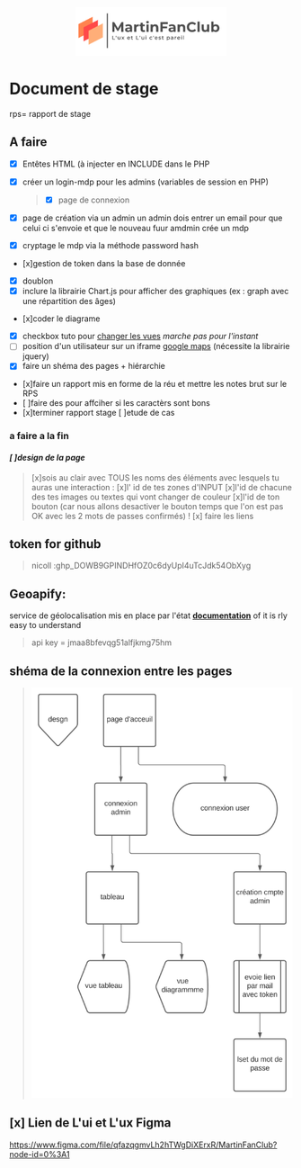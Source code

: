 ﻿<p align="center">
  <img src="assets\img\logo.png" />
</p>

# Document de stage
rps= rapport de stage
## **A faire**

- [x] Entêtes HTML (à injecter en INCLUDE dans le PHP
- [x] créer un login-mdp pour les admins (variables de session en PHP)

  > - [x] page de connexion

- [x] page de création via un admin
      un admin dois entrer un email pour que celui ci s'envoie et que le nouveau fuur amdmin crée un mdp
- [x] cryptage le mdp via la méthode password hash
- [x]gestion de token dans la base de donnée
- [x] doublon
- [x] inclure la librairie Chart.js pour afficher des graphiques (ex : graph avec une répartition des âges)
- [x]coder le diagrame
- [x] checkbox tuto pour [changer les vues](https://www.youtube.com/watch?v=ssesNFcv8lk) _marche pas pour l'instant_
- [ ] position d'un utilisateur sur un iframe [google maps](https://developers.google.com/maps/documentation/geocoding/overview?hl=en#json) (nécessite la librairie jquery)
- [x] faire un shéma des pages + hiérarchie
- [x]faire un rapport mis en forme de la réu et mettre les notes brut sur le RPS
- [ ]faire des <span> pour affciher si les caractèrs sont bons 
- [x]terminer rapport stage
      [ ]etude de cas
### a faire a la fin

#### _*[ ]design de la page*_
>   [x]sois au clair avec TOUS les noms des éléments avec lesquels tu auras une interaction :
>   [x]l' id de tes zones d'INPUT
>   [x]l'id de chacune des tes images ou textes qui vont changer de couleur
>   [x]l'id de ton bouton (car nous allons desactiver le bouton temps que l'on est pas OK avec les 2 mots de passes confirmés) !
>   [x] faire les liens


## **token for github**

> nicoll :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

## **Geoapify:**

service de géolocalisation mis en place par l'état
[**documentation**](https://apidocs.geoapify.com/docs/geocoding/forward-geocoding/#about) of it is rly easy to understand

> api key = jmaa8bfevqg51alfjkmg75hm

## **shéma de la connexion entre les pages**

> <p align="center">
>   <img src="assets\img\organigramme_des_pages.svg" />

</p>

## [x] Lien de L'ui et L'ux Figma 
https://www.figma.com/file/qfazqgmvLh2hTWgDiXErxR/MartinFanClub?node-id=0%3A1


